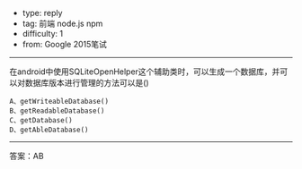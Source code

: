 - type: reply   
- tag: 前端 node.js npm 
- difficulty:  1 
- from: Google 2015笔试

--------  

在android中使用SQLiteOpenHelper这个辅助类时，可以生成一个数据库，并可以对数据库版本进行管理的方法可以是()

```option
A、getWriteableDatabase()
B、getReadableDatabase()
C、getDatabase()
D、getAbleDatabase()
```

---------

答案：AB
